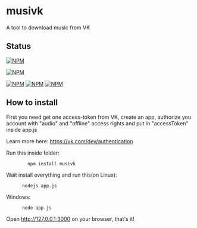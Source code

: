 # musivk
A tool to download music from VK

## Status

[![NPM](https://nodei.co/npm/musivk.png?downloads=true&downloadRank=true&stars=true)](https://nodei.co/npm/musivk/)

[![NPM](https://nodei.co/npm-dl/musivk.png?months=1&height=3)](https://nodei.co/npm-dl/musivk/)

[![NPM](https://img.shields.io/npm/l/musivk.svg?style=flat-square)](https://github.com/lucaslg26/musivk) [![NPM](https://img.shields.io/node/v/gh-badges.svg?style=flat-square)](https://github.com/lucaslg26/musivk) [![NPM](https://img.shields.io/github/release/qubyte/rubidium.svg?style=flat-square)](https://github.com/lucaslg26/musivk)




## How to install

  First you need get one access-token from VK, create an app, authorize you account with "audio" and "offline" access rights and put in "accessToken" inside app.js
  
  Learn more here: https://vk.com/dev/authentication
  
 
Run this inside folder:
 
           
            npm install musivk
            
  
 Wait install everything and run this(on Linux):
 
           
          nodejs app.js
          
  
  Windows:
 
        
          node app.js
          
          
          
  Open http://127.0.0.1:3000 on your browser, that's it!

